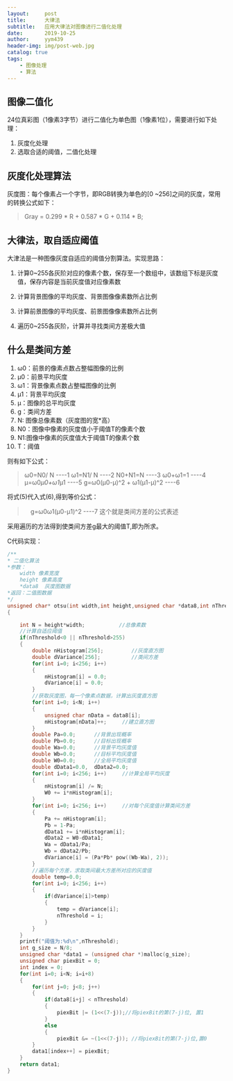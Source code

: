 ```yaml
---
layout:     post
title:      大律法
subtitle:   应用大律法对图像进行二值化处理
date:       2019-10-25
author:     yym439
header-img: img/post-web.jpg
catalog: true
tags:
    - 图像处理
    - 算法
---
```


## 图像二值化

24位真彩图（1像素3字节）进行二值化为单色图（1像素1位），需要进行如下处理：
1. 灰度化处理
2. 选取合适的阈值，二值化处理


## 灰度化处理算法

灰度图：每个像素占一个字节，即RGB转换为单色的[0 ~256]之间的灰度，常用的转换公式如下：

> Gray = 0.299 * R + 0.587 * G + 0.114 * B;


## 大律法，取自适应阈值

大津法是一种图像灰度自适应的阈值分割算法。实现思路：

1. 计算0~255各灰阶对应的像素个数，保存至一个数组中，该数组下标是灰度值，保存内容是当前灰度值对应像素数

2. 计算背景图像的平均灰度、背景图像像素数所占比例

3. 计算前景图像的平均灰度、前景图像像素数所占比例

4. 遍历0~255各灰阶，计算并寻找类间方差极大值

## 什么是类间方差

1. ω0：前景的像素点数占整幅图像的比例
2. μ0：前景平均灰度
3. ω1：背景像素点数占整幅图像的比例
4. μ1：背景平均灰度
5. μ：图像的总平均灰度
6. g：类间方差
7. N: 图像总像素数（灰度图的宽*高）
8. N0：图像中像素的灰度值小于阈值T的像素个数
9. N1:图像中像素的灰度值大于阈值T的像素个数
10. T：阈值

则有如下公式：
> ω0=N0/ N  ----1
> ω1=N1/ N  ----2
> N0+N1=N  ----3
> ω0+ω1=1  ----4
> μ=ω0*μ0+ω1*μ1  ----5
> g=ω0(μ0-μ)^2 + ω1(μ1-μ)^2   ----6

将式(5)代入式(6),得到等价公式：
>　g=ω0ω1(μ0-μ1)^2  ----7 这个就是类间方差的公式表述

采用遍历的方法得到使类间方差g最大的阈值T,即为所求。


C代码实现：
``` C 
/**
* 二值化算法
*参数：
    width 像素宽度
    height 像素高度
    *data8  灰度图数据
*返回：二值图数据
*/
unsigned char* otsu(int width,int height,unsigned char *data8,int nThreshold)
{

    int N = height*width;           //总像素数
    //计算自适应阈值
    if(nThreshold<0 || nThreshold>255)
    {
        double nHistogram[256];         //灰度直方图
        double dVariance[256];          //类间方差
        for(int i=0; i<256; i++)
        {
            nHistogram[i] = 0.0;
            dVariance[i] = 0.0;
        }
        //获取灰度图，每一个像素点数据，计算出灰度直方图
        for(int i=0; i<N; i++)
        {
            unsigned char nData = data8[i];
            nHistogram[nData]++;     //建立直方图
        }
        double Pa=0.0;      //背景出现概率
        double Pb=0.0;      //目标出现概率
        double Wa=0.0;      //背景平均灰度值
        double Wb=0.0;      //目标平均灰度值
        double W0=0.0;      //全局平均灰度值
        double dData1=0.0,  dData2=0.0;
        for(int i=0; i<256; i++)     //计算全局平均灰度
        {
            nHistogram[i] /= N;
            W0 += i*nHistogram[i];
        }
        for(int i=0; i<256; i++)     //对每个灰度值计算类间方差
        {
            Pa += nHistogram[i];
            Pb = 1-Pa;
            dData1 += i*nHistogram[i];
            dData2 = W0-dData1;
            Wa = dData1/Pa;
            Wb = dData2/Pb;
            dVariance[i] = (Pa*Pb* pow((Wb-Wa), 2));
        }
        //遍历每个方差，求取类间最大方差所对应的灰度值
        double temp=0.0;
        for(int i=0; i<256; i++)
        {
            if(dVariance[i]>temp)
            {
                temp = dVariance[i];
                nThreshold = i;
            }
        }
    }
    printf("阈值为:%d\n",nThreshold);
    int g_size = N/8;
    unsigned char *data1 = (unsigned char *)malloc(g_size);
    unsigned char piexBit = 0;
    int index = 0;
    for(int i=0; i<N; i=i+8)
    {
        for(int j=0; j<8; j++)
        {
            if(data8[i+j] < nThreshold)
            {
                piexBit |= (1<<(7-j));//将piexBit的第(7-j)位, 置1
            }
            else
            {
                piexBit &= ~(1<<(7-j)); //将piexBit的第(7-j)位,置0
        }
        data1[index++] = piexBit;
    }
    return data1;
}
```
